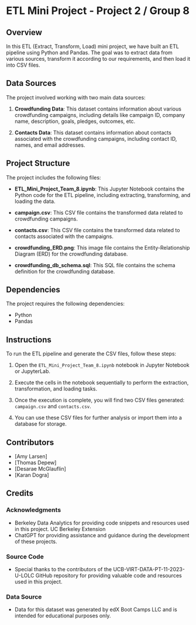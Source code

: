 # ETL Mini Project - Project 2 / Group 8

## Overview

In this ETL (Extract, Transform, Load) mini project, we have built an ETL pipeline using Python and Pandas. The goal was to extract data from various sources, transform it according to our requirements, and then load it into CSV files.

## Data Sources

The project involved working with two main data sources:

1. **Crowdfunding Data**: This dataset contains information about various crowdfunding campaigns, including details like campaign ID, company name, description, goals, pledges, outcomes, etc.

2. **Contacts Data**: This dataset contains information about contacts associated with the crowdfunding campaigns, including contact ID, names, and email addresses.

## Project Structure

The project includes the following files:

- **ETL_Mini_Project_Team_8.ipynb**: This Jupyter Notebook contains the Python code for the ETL pipeline, including extracting, transforming, and loading the data.

- **campaign.csv**: This CSV file contains the transformed data related to crowdfunding campaigns.

- **contacts.csv**: This CSV file contains the transformed data related to contacts associated with the campaigns.

- **crowdfunding_ERD.png**: This image file contains the Entity-Relationship Diagram (ERD) for the crowdfunding database.

- **crowdfunding_db_schema.sql**: This SQL file contains the schema definition for the crowdfunding database.

## Dependencies

The project requires the following dependencies:

- Python
- Pandas

## Instructions

To run the ETL pipeline and generate the CSV files, follow these steps:

1. Open the `ETL_Mini_Project_Team_8.ipynb` notebook in Jupyter Notebook or JupyterLab.

2. Execute the cells in the notebook sequentially to perform the extraction, transformation, and loading tasks.

3. Once the execution is complete, you will find two CSV files generated: `campaign.csv` and `contacts.csv`.

4. You can use these CSV files for further analysis or import them into a database for storage.

## Contributors

- [Amy Larsen]
- [Thomas Depew]
- [Desarae McGlauflin]
- [Karan Dogra]

## Credits

### Acknowledgments

- Berkeley Data Analytics for providing code snippets and resources used in this project. UC Berkeley Extension
- ChatGPT for providing assistance and guidance during the development of these projects.

### Source Code

- Special thanks to the contributors of the UCB-VIRT-DATA-PT-11-2023-U-LOLC GitHub repository for providing valuable code and resources used in this project.

### Data Source

- Data for this dataset was generated by edX Boot Camps LLC and is intended for educational purposes only.
